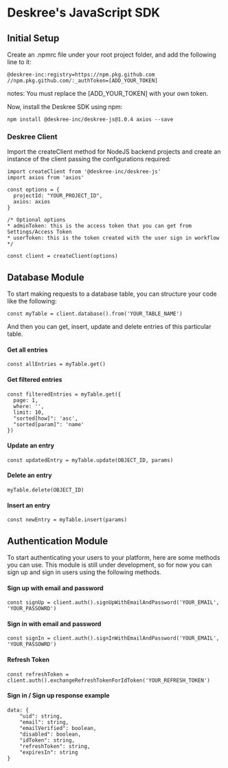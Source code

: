# Deskree's JavaScript SDK

## Initial Setup

Create an .npmrc file under your root project folder, and add the following line to it:

```
@deskree-inc:registry=https://npm.pkg.github.com
//npm.pkg.github.com/:_authToken=[ADD_YOUR_TOKEN]
```
notes: You must replace the [ADD_YOUR_TOKEN] with your own token.

Now, install the Deskree SDK using npm:

```
npm install @deskree-inc/deskree-js@1.0.4 axios --save
```

### Deskree Client
Import the createClient method for NodeJS backend projects and create an instance of the client passing the configurations required:

```
import createClient from '@deskree-inc/deskree-js'
import axios from 'axios'

const options = {
  projectId: "YOUR_PROJECT_ID",
  axios: axios
}

/* Optional options
* adminToken: this is the access token that you can get from Settings/Access Token
* userToken: this is the token created with the user sign in workflow
*/

const client = createClient(options)
```

## Database Module

To start making requests to a database table, you can structure your code like the following: 

```
const myTable = client.database().from('YOUR_TABLE_NAME')
```

And then you can get, insert, update and delete entries of this particular table.

#### Get all entries

```
const allEntries = myTable.get()
```

#### Get filtered entries

```
const filteredEntries = myTable.get({
  page: 1,
  where: '',
  limit: 10,
  "sorted[how]": 'asc',
  "sorted[param]": 'name'
})
```

#### Update an entry

```
const updatedEntry = myTable.update(OBJECT_ID, params)
```

#### Delete an entry

```
myTable.delete(OBJECT_ID)
```

#### Insert an entry

```
const newEntry = myTable.insert(params)
```

## Authentication Module

To start authenticating your users to your platform, here are some methods you can use. This module is still under development, so for now you can sign up and sign in users using the following methods.

#### Sign up with email and password
```
const signUp = client.auth().signUpWithEmailAndPassword('YOUR_EMAIL', 'YOUR_PASSOWRD')
```

#### Sign in with email and password
```
const signIn = client.auth().signInWithEmailAndPassword('YOUR_EMAIL', 'YOUR_PASSOWRD')
```

#### Refresh Token
```
const refreshToken = client.auth().exchangeRefreshTokenForIdToken('YOUR_REFRESH_TOKEN')
```

#### Sign in / Sign up response example

```
data: {
    "uid": string,
    "email": string,
    "emailVerified": boolean,
    "disabled": boolean,
    "idToken": string,
    "refreshToken": string,
    "expiresIn": string
}
```